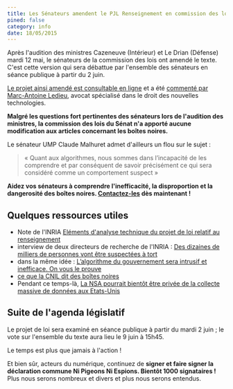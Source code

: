 ```yaml
---
title: Les Sénateurs amendent le PJL Renseignement en commission des lois
pined: false
category: info
date: 18/05/2015
---
```


Après l'audition des ministres Cazeneuve (Intérieur) et Le Drian (Défense) mardi 12 mai, le sénateurs de la commission des lois ont amendé le texte. C'est cette version qui sera débattue par l'ensemble des sénateurs en séance publique à partir du 2 juin.

[Le projet ainsi amendé est consultable en ligne](http://www.ledieu-avocats.fr/wordpress/wp-content/uploads/2015/05/30-loi-renseignement-amendements-Commission-S%C3%A9nat-13-mai-2015.pdf) et a été [commenté par Marc-Antoine Ledieu](http://www.ledieu-avocats.fr/loi-renseignement-acte-4-scene-1-les-amendements-de-la-commission-du-senat/), avocat spécialisé dans le droit des nouvelles technologies.

**Malgré les questions fort pertinentes des sénateurs lors de l'audition des ministres, la commission des lois du Sénat n'a apporté aucune modification aux articles concernant les boîtes noires.**

Le sénateur UMP Claude Malhuret admet d'ailleurs un flou sur le sujet : 
> « Quant aux algorithmes, nous sommes dans l’incapacité de les comprendre et par conséquent de savoir précisément ce qui sera considéré comme un comportement suspect »

**Aidez vos sénateurs à comprendre l'inefficacité, la disproportion et la dangerosité des boîtes noires. [Contactez-les](https://wiki.laquadrature.net/Contactez_vos_senateurs) dès maintenant !**

## Quelques ressources utiles
- Note de l'INRIA [Eléments d'analyse technique du projet de loi relatif au renseignement](http://www.lemonde.fr/pixels/article/2015/05/13/la-note-interne-de-l-inria-qui-etrille-la-loi-sur-le-renseignement_4633142_4408996.html) 
- interview de deux directeurs de recherche de l'INRIA : [Des dizaines de milliers de personnes vont être suspectées à tort](http://www.lemonde.fr/pixels/article/2015/05/06/loi-renseignement-des-dizaines-de-milliers-de-personnes-vont-etre-suspectees-a-tort_4628392_4408996.html)
- dans la même idée : [L’algorithme du gouvernement sera intrusif et inefficace. On vous le prouve](http://rue89.nouvelobs.com/2015/04/15/lalgorithme-gouvernement-sera-intrusif-inefficace-prouve-258672)
- [ce que la CNIL dit des boîtes noires](http://rue89.nouvelobs.com/2015/03/19/projet-loi-renseignement-cnil-note-progres-risque-surveillance-massive-demeure-258287)
- Pendant ce temps-là, [La NSA pourrait bientôt être privée de la collecte massive de données aux Etats-Unis](http://www.lemonde.fr/pixels/article/2015/05/14/la-nsa-pourrait-etre-privee-de-la-collecte-massive-de-donnees_4633259_4408996.html)

## Suite de l'agenda législatif 
Le projet de loi  sera examiné en séance publique à partir du mardi 2 juin ; le vote sur l'ensemble du texte aura lieu le 9 juin à 15h45.

Le temps est plus que jamais à l'action ! 

Et bien sûr, acteurs du numérique, continuez de **signer et faire signer la déclaration commune Ni Pigeons Ni Espions. Bientôt 1000 signataires !** Plus nous serons nombreux et divers et plus nous serons entendus.
